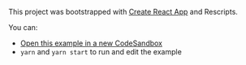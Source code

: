 This project was bootstrapped with [Create React App](https://github.com/facebook/create-react-app) and Rescripts.

You can:

- [Open this example in a new CodeSandbox](https://codesandbox.io/s/github/TanStack/table/tree/v7/examples/grouping-column)
- `yarn` and `yarn start` to run and edit the example
